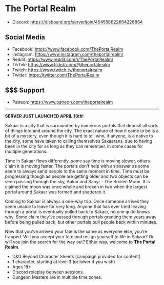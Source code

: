 # The Portal Realm
- Discord: https://disboard.org/server/join/494558622664228864

## Social Media
- Facebook: https://www.facebook.com/ThePortalRealm
- Instagram: https://www.instagram.com/theportalrealm/
- Reddit: https://www.reddit.com/r/ThePortalRealm/
- TikTok: https://www.tiktok.com/@theportalrealm
- Twitch: https://www.twitch.tv/theportalrealm
- Twitter: https://twitter.com/ThePortalRealm

## $$$ Support
- Patreon: https://www.patreon.com/theportalrealm
-----
**SERVER JUST LAUNCHED APRIL 16th!**

Sakaar is a city that is surrounded by numerous portals that deposit all sorts of things into and around the city. The exact nature of how it came to be is a bit of a mystery, even though it is hard to tell who, if anyone, is a native to the city, some have taken to calling themselves Sakaarans, due to having been in the city for as long as they can remember, in some cases for multiple generations.

Time in Sakaar flows differently, some say time is moving slower, others claim it is moving faster. The portals don't help with an answer as some seem to always send people to the same moment in time. Time must be progressing though as people are getting older and two objects can be seen passing through the sky, Aakar and Sabyr - The Broken Moon. It is claimed the moon was once whole and broken in two when the largest portal around Sakaar was formed and shattered it.

Coming to Sakaar is always a one-way trip. Once someone arrives they seem unable to leave for very long. Anyone that has ever tried leaving through a portal is eventually pulled back to Sakaar, no one quite knows why. Some claim they've passed through portals granting them years away before being pulled back, but other portals pull people back within minutes.

Now that you've arrived your fate is the same as everyone else, you're trapped. Will you accept your fate and resign yourself to life in Sakaar? Or will you join the search for the way out? Either way, welcome to **The Portal Realm**.

- D&D Beyond Character Sheets (campaign provided for content)
- 1 character, starting at level 3 (or lower if you wish)
- Ages 18+
- Discord roleplay between sessions.
- Dungeon Masters are in multiple time zones.

